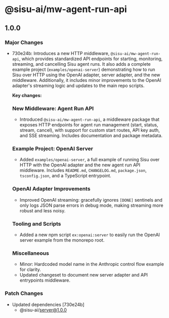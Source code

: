 # @sisu-ai/mw-agent-run-api

## 1.0.0

### Major Changes

- 730e24b: Introduces a new HTTP middleware, `@sisu-ai/mw-agent-run-api`, which provides standardized API endpoints for starting, monitoring, streaming, and cancelling Sisu agent runs. It also adds a complete example project (`examples/openai-server`) demonstrating how to run Sisu over HTTP using the OpenAI adapter, server adapter, and the new middleware. Additionally, it includes minor improvements to the OpenAI adapter's streaming logic and updates to the main repo scripts.

  **Key changes:**

  ### New Middleware: Agent Run API

  - Introduced `@sisu-ai/mw-agent-run-api`, a middleware package that exposes HTTP endpoints for agent run management (start, status, stream, cancel), with support for custom start routes, API key auth, and SSE streaming. Includes documentation and package metadata.

  ### Example Project: OpenAI Server

  - Added `examples/openai-server`, a full example of running Sisu over HTTP with the OpenAI adapter and the new agent run API middleware. Includes `README.md`, `CHANGELOG.md`, `package.json`, `tsconfig.json`, and a TypeScript entrypoint.

  ### OpenAI Adapter Improvements

  - Improved OpenAI streaming: gracefully ignores `[DONE]` sentinels and only logs JSON parse errors in debug mode, making streaming more robust and less noisy.

  ### Tooling and Scripts

  - Added a new npm script `ex:openai:server` to easily run the OpenAI server example from the monorepo root.

  ### Miscellaneous

  - Minor: Hardcoded model name in the Anthropic control flow example for clarity.
  - Updated changeset to document new server adapter and API entrypoints middleware.

### Patch Changes

- Updated dependencies [730e24b]
  - @sisu-ai/server@1.0.0
